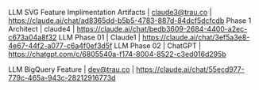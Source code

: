 LLM SVG Feature Implimentation Artifacts | claude3@trau.co | https://claude.ai/chat/ad8365dd-b5b5-4783-887d-84dcf5dcfcdb
Phase 1 Architect | claude4 | https://claude.ai/chat/bedb3609-2684-4400-a2ec-c673a04a8f32
LLM Phase 01 | Claude1 | https://claude.ai/chat/3ef5a3e8-4e67-44f2-a077-c6a4f0ef3d5f
LLM Phase 02 | ChatGPT | https://chatgpt.com/c/6805540a-f174-8004-8522-c3ed016d295b

LLM BigQuery Feature | dev@trau.co | https://claude.ai/chat/55ecd977-779c-465a-943c-28212916773d